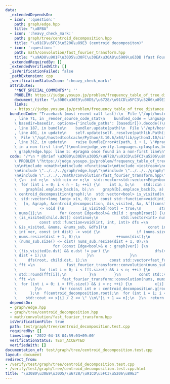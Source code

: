 ```yaml
---
data:
  _extendedDependsOn:
  - icon: ':question:'
    path: graph/edge.hpp
    title: "\u8FBA"
  - icon: ':heavy_check_mark:'
    path: graph/tree/centroid_decomposition.hpp
    title: "\u91CD\u5FC3\u5206\u89E3 (centroid decompositon)"
  - icon: ':question:'
    path: math/convolution/fast_fourier_transform.hpp
    title: "\u9AD8\u901F\u30D5\u30FC\u30EA\u30A8\u5909\u63DB (fast Fourier transform)"
  _extendedRequiredBy: []
  _extendedVerifiedWith: []
  _isVerificationFailed: false
  _pathExtension: cpp
  _verificationStatusIcon: ':heavy_check_mark:'
  attributes:
    '*NOT_SPECIAL_COMMENTS*': ''
    PROBLEM: https://judge.yosupo.jp/problem/frequency_table_of_tree_distance
    document_title: "\u30B0\u30E9\u30D5/\u6728/\u91CD\u5FC3\u5206\u89E3"
    links:
    - https://judge.yosupo.jp/problem/frequency_table_of_tree_distance
  bundledCode: "Traceback (most recent call last):\n  File \"/opt/hostedtoolcache/Python/3.10.6/x64/lib/python3.10/site-packages/onlinejudge_verify/documentation/build.py\"\
    , line 71, in _render_source_code_stat\n    bundled_code = language.bundle(stat.path,\
    \ basedir=basedir, options={'include_paths': [basedir]}).decode()\n  File \"/opt/hostedtoolcache/Python/3.10.6/x64/lib/python3.10/site-packages/onlinejudge_verify/languages/cplusplus.py\"\
    , line 187, in bundle\n    bundler.update(path)\n  File \"/opt/hostedtoolcache/Python/3.10.6/x64/lib/python3.10/site-packages/onlinejudge_verify/languages/cplusplus_bundle.py\"\
    , line 401, in update\n    self.update(self._resolve(pathlib.Path(included), included_from=path))\n\
    \  File \"/opt/hostedtoolcache/Python/3.10.6/x64/lib/python3.10/site-packages/onlinejudge_verify/languages/cplusplus_bundle.py\"\
    , line 312, in update\n    raise BundleErrorAt(path, i + 1, \"#pragma once found\
    \ in a non-first line\")\nonlinejudge_verify.languages.cplusplus_bundle.BundleErrorAt:\
    \ graph/edge.hpp: line 5: #pragma once found in a non-first line\n"
  code: "/*\n * @brief \u30B0\u30E9\u30D5/\u6728/\u91CD\u5FC3\u5206\u89E3\n */\n#define\
    \ PROBLEM \"https://judge.yosupo.jp/problem/frequency_table_of_tree_distance\"\
    \n\n#include <cmath>\n#include <functional>\n#include <iostream>\n#include <vector>\n\
    \n#include \"../../../graph/edge.hpp\"\n#include \"../../../graph/tree/centroid_decomposition.hpp\"\
    \n#include \"../../../math/convolution/fast_fourier_transform.hpp\"\n\nint main()\
    \ {\n  int n;\n  std::cin >> n;\n  std::vector<std::vector<Edge<bool>>> graph(n);\n\
    \  for (int i = 0; i < n - 1; ++i) {\n    int a, b;\n    std::cin >> a >> b;\n\
    \    graph[a].emplace_back(a, b);\n    graph[b].emplace_back(b, a);\n  }\n  CentroidDecomposition<bool>\
    \ centroid_decomposition(graph);\n  std::vector<bool> is_visited(n, false);\n\
    \  std::vector<long long> x(n, 0);\n  const std::function<void(int)> f =\n   \
    \   [n, &graph, &centroid_decomposition, &is_visited, &x, &f](const int root)\n\
    \          -> void {\n        is_visited[root] = true;\n        std::vector<int>\
    \ nums{1};\n        for (const Edge<bool>& child : graph[root]) {\n          if\
    \ (is_visited[child.dst]) continue;\n          std::vector<int> nums_sub{0};\n\
    \          const std::function<void(int, int, int)> dfs =\n              [&graph,\
    \ &is_visited, &nums, &nums_sub, &dfs](\n                  const int par, const\
    \ int ver, const int dist) -> void {\n                if (nums.size() <= dist)\
    \ nums.resize(dist + 1, 0);\n                ++nums[dist];\n                if\
    \ (nums_sub.size() <= dist) nums_sub.resize(dist + 1, 0);\n                ++nums_sub[dist];\n\
    \                for (const Edge<bool>& e : graph[ver]) {\n                  if\
    \ (!is_visited[e.dst] && e.dst != par) {\n                    dfs(ver, e.dst,\
    \ dist + 1);\n                  }\n                }\n              };\n     \
    \     dfs(root, child.dst, 1);\n          const std::vector<fast_fourier_transform::Real>\
    \ fft =\n              fast_fourier_transform::convolution(nums_sub, nums_sub);\n\
    \          for (int i = 0; i < fft.size() && i < n; ++i) {\n            x[i] -=\
    \ std::round(fft[i]);\n          }\n        }\n        const std::vector<fast_fourier_transform::Real>\
    \ fft =\n            fast_fourier_transform::convolution(nums, nums);\n      \
    \  for (int i = 0; i < fft.size() && i < n; ++i) {\n          x[i] += std::round(fft[i]);\n\
    \        }\n        for (const int e : centroid_decomposition.g[root]) f(e);\n\
    \      };\n  f(centroid_decomposition.root);\n  for (int i = 1; i < n; ++i) {\n\
    \    std::cout << x[i] / 2 << \" \\n\"[i + 1 == n];\n  }\n  return 0;\n}\n"
  dependsOn:
  - graph/edge.hpp
  - graph/tree/centroid_decomposition.hpp
  - math/convolution/fast_fourier_transform.hpp
  isVerificationFile: true
  path: test/graph/tree/centroid_decomposition.test.cpp
  requiredBy: []
  timestamp: '2022-04-18 04:59:03+09:00'
  verificationStatus: TEST_ACCEPTED
  verifiedWith: []
documentation_of: test/graph/tree/centroid_decomposition.test.cpp
layout: document
redirect_from:
- /verify/test/graph/tree/centroid_decomposition.test.cpp
- /verify/test/graph/tree/centroid_decomposition.test.cpp.html
title: "\u30B0\u30E9\u30D5/\u6728/\u91CD\u5FC3\u5206\u89E3"
---
```


